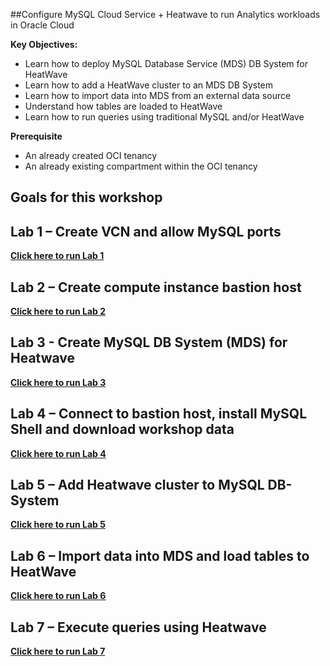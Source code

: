 ##Configure MySQL Cloud Service + Heatwave to run Analytics workloads in Oracle Cloud

**Key Objectives:**
- Learn how to deploy MySQL Database Service (MDS) DB System for HeatWave
- Learn how to add a HeatWave cluster to an MDS DB System
- Learn how to import data into MDS from an external data source
- Understand how tables are loaded to HeatWave
- Learn how to run queries using traditional MySQL and/or HeatWave

**Prerequisite**
- An already created OCI tenancy
- An already existing compartment within the OCI tenancy

## Goals for this workshop

## Lab 1 – Create VCN and allow MySQL ports

**[Click here to run Lab 1](./Lab1.md)**

## Lab 2 – Create compute instance bastion host

**[Click here to run Lab 2](./Lab2.md)**

## Lab 3 - Create MySQL DB System (MDS) for Heatwave

**[Click here to run Lab 3](./Lab3.md)**

## Lab 4 – Connect to bastion host, install MySQL Shell and download workshop data

**[Click here to run Lab 4](./Lab4.md)**

## Lab 5 – Add Heatwave cluster to MySQL DB-System

**[Click here to run Lab 5](./Lab5.md)**

## Lab 6 – Import data into MDS and load tables to HeatWave 

**[Click here to run Lab 6](./Lab6.md)**

## Lab 7 – Execute queries using Heatwave

**[Click here to run Lab 7](./Lab7.md)**
